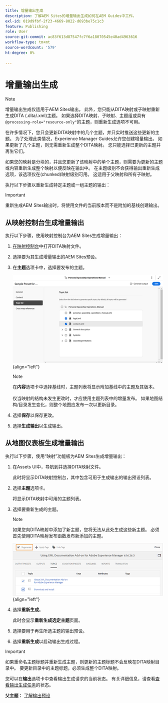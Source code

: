 ```yaml
---
title: 增量输出生成
description: 了解AEM Sites的增量输出生成如何在AEM Guides中工作。
exl-id: 019d9fbf-2f23-4669-8022-d693be75c1c3
feature: Publishing
role: User
source-git-commit: ac83f613d87547fc7f6a18070545e40ad4963616
workflow-type: tm+mt
source-wordcount: '579'
ht-degree: 0%

---
```



# 增量输出生成

>[!NOTE]
>
> 增量输出生成仅适用于AEM Sites输出。 此外，您只能从DITA映射或子映射重新生成DITA \(.dita/.xml\)主题。 如果选择DITA映射、子映射、主题组或具有`@processing-role="resource-only"`的主题，则重新生成选项不可用。

在许多情况下，您只会更新DITA映射中的几个主题，并只实时推送这些更新的主题。 为了处理此类情况，Experience Manager Guides允许您创建增量输出。 如果更新了几个主题，则无需重新生成整个DITA映射。 您只能选择已更新的主题并再生它们。

如果您的映射是分块的，并且您更新了该映射中的单个主题，则需要为更新的主题或内容重新生成整个映射以便反映在输出中。 在主题级别不会获得输出重新生成选项，该选项仅在\(chunked\)映射级别可用。 这适用于父映射和所有子映射。

执行以下步骤以重新生成特定主题或一组主题的输出：

>[!IMPORTANT]
>
> 重新生成AEM Sites输出时，将使用文件的当前版本而不是附加的基线创建输出。

## 从映射控制台生成增量输出

执行以下步骤，使用映射控制台为AEM Sites生成增量输出：

1. [在映射控制台](./open-files-map-console.md)中打开DITA映射文件。
1. 选择要为其生成增量输出的AEM Sites预设。
1. 在&#x200B;**主题**&#x200B;选项卡中，选择要发布的主题。

   ![aem sites主题列表](images/aem-presets-topic-list.png) {align="left"}

   >[!NOTE]
   >
   > 在&#x200B;**内容**&#x200B;选项卡中选择基线时，主题列表将显示附加基线中的主题及其版本。<br><br>
   > 仅当映射的结构未发生更改时，才应使用主题列表中的增量发布。 如果地图结构/目录发生变化，则整个地图应发布一次以更新目录。
1. 选择&#x200B;**保存**&#x200B;以保存更改。
1. 选择&#x200B;**生成输出**&#x200B;以生成输出。


## 从地图仪表板生成增量输出

执行以下步骤，使用“映射”功能板为AEM Sites生成增量输出：

1. 在Assets UI中，导航到并选择DITA映射文件。

   此时将显示DITA映射控制台，其中包含可用于生成输出的输出预设列表。

1. 选择&#x200B;**主题**&#x200B;选项卡。

   将显示DITA映射中可用的主题列表。

1. 选择要重新生成的主题。

   >[!NOTE]
   >
   > 如果您向DITA映射中添加了新主题，您将无法从此处生成这些新主题。 必须首先使用DITA映射发布函数发布新添加的主题。

   ![](images/regenerate-topics.png){align="left"}

1. 选择&#x200B;**重新生成**。

   此时会显示&#x200B;**重新生成选定主题**&#x200B;页面。

1. 选择要用于再生所选主题的输出预设。

1. 选择&#x200B;**重新生成**&#x200B;以启动输出生成过程。


>[!IMPORTANT]
>
> 如果重命名主题标题并重新生成主题，则更新的主题标题不会反映在DITA映射目录中。 要更新目录中的主题标题，必须生成整个DITA映射。

您可以在&#x200B;**输出**&#x200B;选项卡中查看输出生成请求的当前状态。 有关详细信息，请查看[查看输出生成任务](#view-the-status-of-the-output-generation-task)的状态。



**父主题：** [了解输出预设](generate-output-understand-presets.md)
